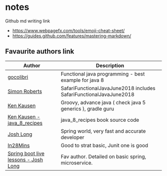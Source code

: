 # notes
Github md writing link

 - https://www.webpagefx.com/tools/emoji-cheat-sheet/
 - https://guides.github.com/features/mastering-markdown/
 
## Favaurite authors link

Author | Description
------------ | -------------
[gocolibri](https://github.com/gocolibri/learning-java-9) | Functional java programming - best example for java 8 |
[Simon Roberts](https://github.com/SimonHGR/) | SafariFunctionalJavaJune2018 includes SafariFunctionalJavaJune2018 |
[Ken Kausen](https://github.com/kousen) | Groovy, advance java ( check java 5 generics ), gradle guru
[Ken Kausen - java_8_recipes](https://github.com/kousen/java_8_recipes) | java_8_recipes book source code
[Josh Long](https://github.com/joshlong) | Spring world, very fast and accurate developer
[In28Mins](https://github.com/in28minutes/) | Good to strat basic, Junit one is good
[Spring boot live lessons - Josh Long](https://github.com/livelessons-spring/building-microservices) | Fav author. Detailed on basic spring, microservice.



